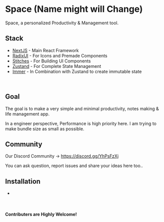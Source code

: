 # Space (Name might will Change)

Space, a personalized Productivity & Management tool.

## Stack

- [NextJS](https://nextjs.org) - Main React Framework
- [RadixUI](https://radix-ui.com) - For Icons and Premade Components
- [Stitches](https://stitches.dev) - For Building UI Components
- [Zustand](https://zustand.surge.sh) - For Complete State Management
- [Immer](https://immerjs.github.io/immer/) - In Combination with Zustand to create immutable state

&nbsp;

## Goal

The goal is to make a very simple and minimal productivity, notes making & life management app.

In a engineer perspective, Performance is high priority here. I am trying to make bundle size as small as possible.

## Community

Our Discord Community → https://discord.gg/YhPsFzXj

You can ask question, report issues and share your ideas here too..

## Installation

- 

&nbsp;

#### Contributers are Highly Welcome!

